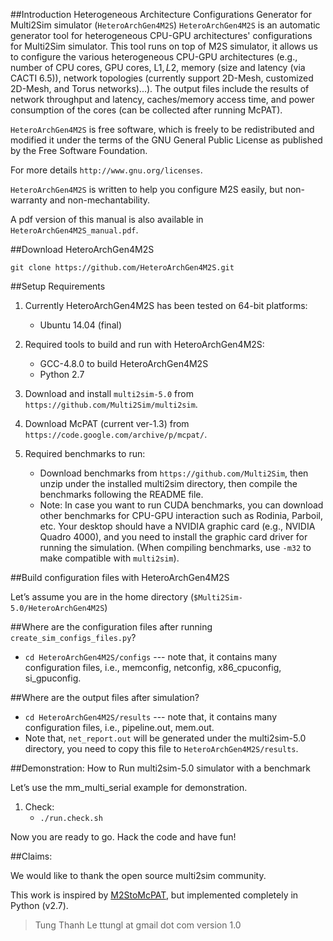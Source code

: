 ##Introduction
Heterogeneous Architecture Configurations Generator for Multi2Sim simulator (`HeteroArchGen4M2S`) 
`HeteroArchGen4M2S` is an automatic generator tool for heterogeneous CPU-GPU architectures' configurations for Multi2Sim simulator. This tool runs on top of M2S simulator, it allows us to configure the various heterogeneous CPU-GPU architectures (e.g., number of CPU cores, GPU cores, L1$, L2$, memory (size and latency (via CACTI 6.5)), network topologies (currently support 2D-Mesh, customized 2D-Mesh, and Torus networks)...). The output files include the results of network throughput and latency, caches/memory access time, and power consumption of the cores (can be collected after running McPAT).

`HeteroArchGen4M2S` is free software, which is freely to be redistributed and modified it under the terms of the GNU General Public License as published by the Free Software Foundation.

For more details `http://www.gnu.org/licenses`.

`HeteroArchGen4M2S` is written to help you configure M2S 
easily, but non-warranty and non-mechantability.

A pdf version of this manual is also available in `HeteroArchGen4M2S_manual.pdf`.

##Download HeteroArchGen4M2S

	git clone https://github.com/HeteroArchGen4M2S.git

##Setup Requirements

1. Currently HeteroArchGen4M2S has been tested on 64-bit platforms:

	* Ubuntu 14.04 (final)

2. Required tools to build and run with HeteroArchGen4M2S:

	* GCC-4.8.0 to build HeteroArchGen4M2S
	* Python 2.7

3. Download and install `multi2sim-5.0` from `https://github.com/Multi2Sim/multi2sim`. 
4. Download McPAT (current ver-1.3) from `https://code.google.com/archive/p/mcpat/`.
5. Required benchmarks to run:
	* Download benchmarks from `https://github.com/Multi2Sim`, then unzip under the installed multi2sim directory, then compile the benchmarks following the README file.
	* Note: In case you want to run CUDA benchmarks, you can download other benchmarks for CPU-GPU interaction such as Rodinia, Parboil, etc. Your desktop should have a NVIDIA graphic card (e.g., NVIDIA Quadro 4000), and you need to install the graphic card driver for running the simulation. (When compiling benchmarks, use `-m32` to make compatible with `multi2sim`). 

##Build configuration files with HeteroArchGen4M2S

Let’s assume you are in the home directory (`$Multi2Sim-5.0/HeteroArchGen4M2S`)

##Where are the configuration files after running `create_sim_configs_files.py`?
* `cd HeteroArchGen4M2S/configs`	--- note that, it contains many configuration files, i.e., memconfig, netconfig, x86_cpuconfig, si_gpuconfig.

##Where are the output files after simulation?
* `cd HeteroArchGen4M2S/results`	--- note that, it contains many configuration files, i.e., pipeline.out, mem.out.
* Note that, `net_report.out` will be generated under the multi2sim-5.0 directory, you need to copy this file to `HeteroArchGen4M2S/results`.

##Demonstration: How to Run multi2sim-5.0 simulator with a benchmark

Let’s use the mm_multi_serial example for demonstration.

1.	Check:
	* `./run.check.sh`
	

Now you are ready to go. Hack the code and have fun!

##Claims:

We would like to thank the open source multi2sim community.

This work is inspired by [M2StoMcPAT](http://www.ece.umd.edu/~cserafy1/index.htm), but implemented completely in Python (v2.7). 

> Tung Thanh Le
> ttungl at gmail dot com
> version 1.0

